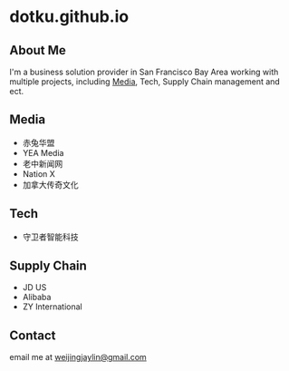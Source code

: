 # dotku.github.io

## About Me

I'm a business solution provider in San Francisco Bay Area working with multiple projects, 
including [Media](/marketing), Tech, Supply Chain management and ect.

## Media

* 赤兔华盟
* YEA Media
* 老中新闻网
* Nation X
* 加拿大传奇文化

## Tech

* 守卫者智能科技

## Supply Chain

* JD US
* Alibaba
* ZY International

## Contact

email me at [weijingjaylin@gmail.com](mailto:weijingjaylin@gmail.com)
